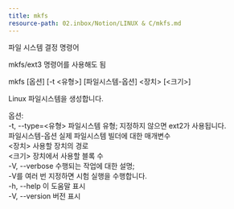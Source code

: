 ```yaml
---
title: mkfs
resource-path: 02.inbox/Notion/LINUX & C/mkfs.md
---
```

파일 시스템 결정 명령어

  

mkfs/ext3 명령어를 사용해도 됨

  

mkfs [옵션] [-t <유형>] [파일시스템-옵션] <장치> [<크기>]

Linux 파일시스템을 생성합니다.

옵션:  
-t, --type=<유형> 파일시스템 유형; 지정하지 않으면 ext2가 사용됩니다.  
파일시스템-옵션 실제 파일시스템 빌더에 대한 매개변수  
<장치> 사용할 장치의 경로  
<크기> 장치에서 사용할 블록 수  
-V, --verbose 수행되는 작업에 대한 설명;  
-V를 여러 번 지정하면 시험 실행을 수행합니다.  
-h, --help 이 도움말 표시  
-V, --version 버전 표시